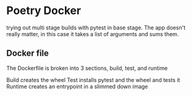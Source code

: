 # Poetry Docker

trying out multi stage builds with pytest in base stage.  The app doesn't really matter, in this case it takes a list of arguments and sums them.

## Docker file

The Dockerfile is broken into 3 sections, build, test, and runtime

Build creates the wheel
Test installs pytest and the wheel and tests it
Runtime creates an entrypoint in a slimmed down image
